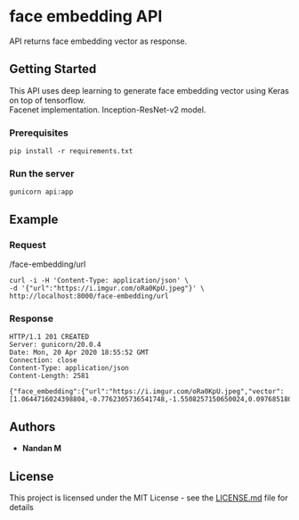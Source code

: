 # face embedding API

API returns face embedding vector as response.

## Getting Started

This API uses deep learning to generate face embedding vector using Keras on top of tensorflow.\
Facenet implementation. Inception-ResNet-v2 model.

### Prerequisites

```
pip install -r requirements.txt
```

### Run the server

```
gunicorn api:app
```

## Example 

### Request

/face-embedding/url

```
curl -i -H 'Content-Type: application/json' \
-d '{"url":"https://i.imgur.com/oRa0KpU.jpeg"}' \
http://localhost:8000/face-embedding/url
```
### Response

```
HTTP/1.1 201 CREATED
Server: gunicorn/20.0.4
Date: Mon, 20 Apr 2020 18:55:52 GMT
Connection: close
Content-Type: application/json
Content-Length: 2581

{"face_embedding":{"url":"https://i.imgur.com/oRa0KpU.jpeg","vector":[1.0644716024398804,-0.7762305736541748,-1.5508257150650024,0.09768518060445786,3.234025001525879,0.7380242943763733,0.7755756378173828,0.7783681154251099,1.7994431257247925,1.3094197511672974,0.11752720177173615,-0.9972988367080688,-1.387189269065857,-1.0655053853988647,0.6015282869338989,-0.6466184854507446,-0.41857847571372986,-0.10470283031463623,0.4276144504547119,0.7561772465705872,1.6428494453430176,0.7238189578056335,-0.4318429231643677,0.4909619688987732,0.6246815919876099,-0.16436511278152466,0.643584668636322,-1.6872013807296753,-0.41700923442840576,-0.7216029763221741,1.135551929473877,-0.08613882958889008,-0.5983056426048279,-0.36481523513793945,-0.5517364740371704,0.3539840877056122,0.009662304073572159,-0.9530348181724548,-0.3983016014099121,-1.7624664306640625,-1.8313381671905518,0.34050893783569336,-0.5064315795898438,-0.6547110080718994,-0.1585574895143509,0.40287601947784424,-0.8792572617530823,0.8725411891937256,-0.5235766172409058,0.551956295967102,-1.616973876953125,0.7344838380813599,-2.1006178855895996,0.6636972427368164,0.3945094347000122,-1.370570182800293,0.07480968534946442,-0.19894933700561523,-0.5298669338226318,-0.7848787307739258,-0.6934372186660767,1.0431194305419922,1.1103864908218384,0.5065039396286011,0.2555731236934662,1.686985731124878,-0.7395192384719849,1.5575898885726929,-0.5048502683639526,0.39747563004493713,0.5613957643508911,-1.6452418565750122,-1.4124250411987305,-0.37187397480010986,0.2637156844139099,0.044945698231458664,-0.8186399936676025,-0.3490537405014038,-1.9461230039596558,2.091184377670288,-1.876999855041504,0.02519148588180542,0.08719244599342346,0.16580398380756378,0.3964640200138092,0.5649416446685791,-1.141135573387146,0.4675142168998718,1.0416184663772583,-1.6518527269363403,1.2884585857391357,0.11591645330190659,0.150620698928833,0.7876836061477661,0.09340327233076096,-0.17070399224758148,-1.5061938762664795,-0.24413225054740906,-0.4058179557323456,0.8020711541175842,-0.6087077856063843,-0.03180114924907684,-0.09178069233894348,-1.613738775253296,-0.155301034450531,-0.5883173942565918,0.4585244953632355,-0.6013964414596558,1.2576067447662354,0.4427909851074219,-0.9436922073364258,-1.8521229028701782,0.2701607942581177,-0.5950731635093689,0.5576406717300415,0.9674991369247437,-1.1031535863876343,0.8175444006919861,0.2308807671070099,0.8598411083221436,-0.2858640253543854,1.9551265239715576,0.2581416964530945,-0.654570460319519,0.7529764771461487,-1.4225571155548096,0.16272659599781036,0.09841877222061157]}}
```

## Authors

* **Nandan M**


## License

This project is licensed under the MIT License - see the [LICENSE.md](LICENSE.md) file for details


